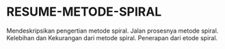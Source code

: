 # RESUME-METODE-SPIRAL
Mendeskripsikan pengertian metode spiral. Jalan prosesnya metode spiral. Kelebihan dan Kekurangan dari metode spiral. Penerapan dari etode spiral.
